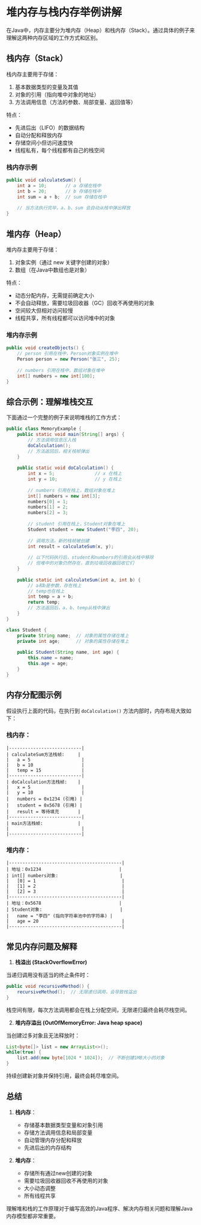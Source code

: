 # 堆内存与栈内存举例讲解

在Java中，内存主要分为堆内存（Heap）和栈内存（Stack）。通过具体的例子来理解这两种内存区域的工作方式和区别。

## 栈内存（Stack）

栈内存主要用于存储：
1. 基本数据类型的变量及其值
2. 对象的引用（指向堆中对象的地址）
3. 方法调用信息（方法的参数、局部变量、返回值等）

特点：
- 先进后出（LIFO）的数据结构
- 自动分配和释放内存
- 存储空间小但访问速度快
- 线程私有，每个线程都有自己的栈空间

### 栈内存示例

```java
public void calculateSum() {
    int a = 10;       // a 存储在栈中
    int b = 20;       // b 存储在栈中
    int sum = a + b;  // sum 存储在栈中
    
    // 当方法执行完毕，a、b、sum 会自动从栈中弹出释放
}
```

## 堆内存（Heap）

堆内存主要用于存储：
1. 对象实例（通过 new 关键字创建的对象）
2. 数组（在Java中数组也是对象）

特点：
- 动态分配内存，无需提前确定大小
- 不会自动释放，需要垃圾回收器（GC）回收不再使用的对象
- 空间较大但相对访问较慢
- 线程共享，所有线程都可以访问堆中的对象

### 堆内存示例

```java
public void createObjects() {
    // person 引用在栈中，Person对象实例在堆中
    Person person = new Person("张三", 25);
    
    // numbers 引用在栈中，数组对象在堆中
    int[] numbers = new int[100];
}
```

## 综合示例：理解堆栈交互

下面通过一个完整的例子来说明堆栈的工作方式：

```java
public class MemoryExample {
    public static void main(String[] args) {
        // 方法调用信息压入栈
        doCalculation();
        // 方法返回后，相关栈帧弹出
    }
    
    public static void doCalculation() {
        int x = 5;               // x 在栈上
        int y = 10;              // y 在栈上
        
        // numbers 引用在栈上，数组对象在堆上
        int[] numbers = new int[3];
        numbers[0] = 1;
        numbers[1] = 2;
        numbers[2] = 3;
        
        // student 引用在栈上，Student对象在堆上
        Student student = new Student("李四", 20);
        
        // 调用方法，新的栈帧被创建
        int result = calculateSum(x, y);
        
        // 以下代码执行后，student和numbers的引用会从栈中移除
        // 但堆中的对象仍然存在，直到垃圾回收器回收它们
    }
    
    public static int calculateSum(int a, int b) {
        // a和b是参数，存在栈上
        // temp也在栈上
        int temp = a + b;
        return temp;
        // 方法返回后，a、b、temp从栈中弹出
    }
}

class Student {
    private String name;  // 对象的属性存储在堆上
    private int age;      // 对象的属性存储在堆上
    
    public Student(String name, int age) {
        this.name = name;
        this.age = age;
    }
}
```

## 内存分配图示例

假设执行上面的代码，在执行到 `doCalculation()` 方法内部时，内存布局大致如下：

### 栈内存：
```
|---------------------------|
| calculateSum方法栈帧:     |
|   a = 5                   |
|   b = 10                  |
|   temp = 15               |
|---------------------------|
| doCalculation方法栈帧:    |
|   x = 5                   |
|   y = 10                  |
|   numbers = 0x1234 (引用) |
|   student = 0x5678 (引用) |
|   result = 等待填充       |
|---------------------------| 
| main方法栈帧:             |
|                           |
|---------------------------| 
```

### 堆内存：
```
|------------------------------------------|
| 地址：0x1234                             |
| int[] numbers对象:                       |
|   [0] = 1                                |
|   [1] = 2                                |
|   [2] = 3                                |
|------------------------------------------|
| 地址：0x5678                             |
| Student对象:                             |
|   name = "李四" (指向字符串池中的字符串) |
|   age = 20                               |
|------------------------------------------|
```

## 常见内存问题及解释

1. **栈溢出 (StackOverflowError)**

当递归调用没有适当的终止条件时：

```java
public void recursiveMethod() {
    recursiveMethod();  // 无限递归调用，会导致栈溢出
}
```

栈空间有限，每次方法调用都会在栈上分配空间，无限递归最终会耗尽栈空间。

2. **堆内存溢出 (OutOfMemoryError: Java heap space)**

当创建过多对象且无法释放时：

```java
List<byte[]> list = new ArrayList<>();
while(true) {
    list.add(new byte[1024 * 1024]);  // 不断创建1MB大小的对象
}
```

持续创建新对象并保持引用，最终会耗尽堆空间。

## 总结

1. **栈内存**：
   - 存储基本数据类型变量和对象引用
   - 存储方法调用信息和局部变量
   - 自动管理内存分配和释放
   - 先进后出的内存结构

2. **堆内存**：
   - 存储所有通过new创建的对象
   - 需要垃圾回收器回收不再使用的对象
   - 大小动态调整
   - 所有线程共享

理解堆和栈的工作原理对于编写高效的Java程序、解决内存相关问题和理解Java内存模型都非常重要。
